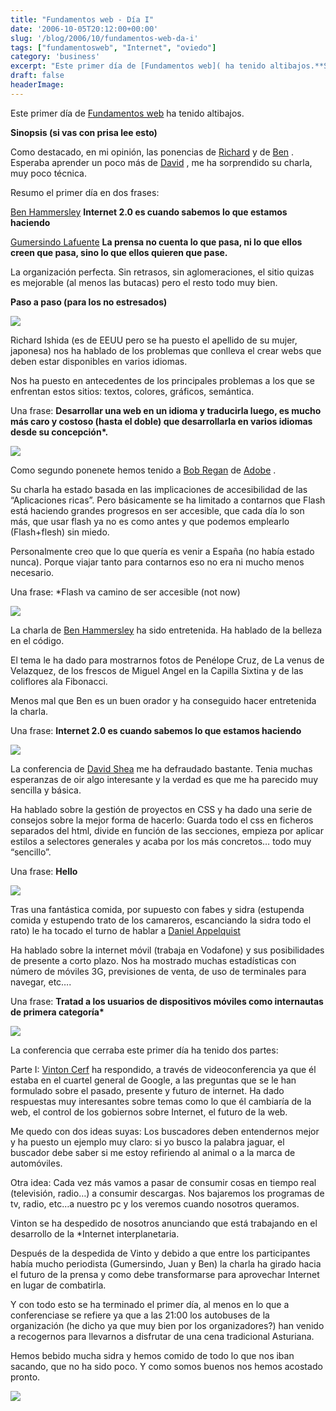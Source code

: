 ```yaml
---
title: "Fundamentos web - Día I"
date: '2006-10-05T20:12:00+00:00'
slug: '/blog/2006/10/fundamentos-web-da-i'
tags: ["fundamentosweb", "Internet", "oviedo"]
category: 'business'
excerpt: "Este primer día de [Fundamentos web]( ha tenido altibajos.**Sinopsis (si vas con prisa lee esto)**Como destacado, en mi opinión, las ponencias de [Richard]("
draft: false
headerImage:
---
```

Este primer día de [Fundamentos web](http://www.fundamentosweb.com) ha tenido altibajos.

**Sinopsis (si vas con prisa lee esto)**

Como destacado, en mi opinión, las ponencias de [Richard](http://www.fundamentosweb.org/2006/Ponentes/#richard) y de [Ben](http://www.fundamentosweb.org/2006/Ponentes/#ben) . Esperaba aprender un poco más de [David](http://www.fundamentosweb.org/2006/Ponentes/#dave) , me ha sorprendido su charla, muy poco técnica.

Resumo el primer día en dos frases:

[Ben Hammersley](http://www.fundamentosweb.org/2006/Ponentes/#ben) **Internet 2.0 es cuando sabemos lo que estamos haciendo**

[Gumersindo Lafuente](http://www.fundamentosweb.org/2006/Ponentes/#sindo) **La prensa no cuenta lo que pasa, ni lo que ellos creen que pasa, sino lo que ellos quieren que pase.**

La organización perfecta. Sin retrasos, sin aglomeraciones, el sitio quizas es mejorable (al menos las butacas) pero el resto todo muy bien.

**Paso a paso (para los no estresados)**

![](http://www.riojasoft.com/files/robert.jpg)

Richard Ishida (es de EEUU pero se ha puesto el apellido de su mujer, japonesa) nos ha hablado de los problemas que conlleva el crear webs que deben estar disponibles en varios idiomas.

Nos ha puesto en antecedentes de los principales problemas a los que se enfrentan estos sitios: textos, colores, gráficos, semántica.

Una frase: **Desarrollar una web en un idioma y traducirla luego, es mucho más caro y costoso (hasta el doble) que desarrollarla en varios idiomas desde su concepción\*.**

![](http://jorgegorka.files.wordpress.com/bob.jpg)

Como segundo ponenete hemos tenido a [Bob Regan](http://www.fundamentosweb.org/2006/Ponentes/#bob) de [Adobe](http://www.adobe.com/) .

Su charla ha estado basada en las implicaciones de accesibilidad de las “Aplicaciones ricas”. Pero básicamente se ha limitado a contarnos que Flash está haciendo grandes progresos en ser accesible, que cada día lo son más, que usar flash ya no es como antes y que podemos emplearlo (Flash+flesh) sin miedo.

Personalmente creo que lo que quería es venir a España (no había estado nunca). Porque viajar tanto para contarnos eso no era ni mucho menos necesario.

Una frase: \*Flash va camino de ser accesible (not now)

![](http://www.riojasoft.com/files/ben.jpg)

La charla de [Ben Hammersley](http://www.fundamentosweb.org/2006/Ponentes/#ben) ha sido entretenida. Ha hablado de la belleza en el código.

El tema le ha dado para mostrarnos fotos de Penélope Cruz, de La venus de Velazquez, de los frescos de Miguel Angel en la Capilla Sixtina y de las coliflores ala Fibonacci.

Menos mal que Ben es un buen orador y ha conseguido hacer entretenida la charla.

Una frase: **Internet 2.0 es cuando sabemos lo que estamos haciendo**

![](http://www.riojasoft.com/files/david.jpg)

La conferencia de [David Shea](http://www.fundamentosweb.org/2006/Ponentes/#dave) me ha defraudado bastante. Tenia muchas esperanzas de oir algo interesante y la verdad es que me ha parecido muy sencilla y básica.

Ha hablado sobre la gestión de proyectos en CSS y ha dado una serie de consejos sobre la mejor forma de hacerlo: Guarda todo el css en ficheros separados del html, divide en función de las secciones, empieza por aplicar estilos a selectores generales y acaba por los más concretos… todo muy “sencillo”.

Una frase: **Hello**

![](http://www.riojasoft.com/files/daniel.jpg)

Tras una fantástica comida, por supuesto con fabes y sidra (estupenda comida y estupendo trato de los camareros, escanciando la sidra todo el rato) le ha tocado el turno de hablar a [Daniel Appelquist](http://www.fundamentosweb.org/2006/Ponentes/#dan)

Ha hablado sobre la internet móvil (trabaja en Vodafone) y sus posibilidades de presente a corto plazo. Nos ha mostrado muchas estadísticas con número de móviles 3G, previsiones de venta, de uso de terminales para navegar, etc….

Una frase: **Tratad a los usuarios de dispositivos móviles como internautas de primera categoría\***

![](http://www.riojasoft.com/files/conferencia1.jpg)

La conferencia que cerraba este primer día ha tenido dos partes:

Parte I: [Vinton Cerf](http://www.fundamentosweb.org/2006/Ponentes/#vint) ha respondido, a través de videoconferencia ya que él estaba en el cuartel general de Google, a las preguntas que se le han formulado sobre el pasado, presente y futuro de internet. Ha dado respuestas muy interesantes sobre temas como lo que él cambiaría de la web, el control de los gobiernos sobre Internet, el futuro de la web.

Me quedo con dos ideas suyas: Los buscadores deben entendernos mejor y ha puesto un ejemplo muy claro: si yo busco la palabra jaguar, el buscador debe saber si me estoy refiriendo al animal o a la marca de automóviles.

Otra idea: Cada vez más vamos a pasar de consumir cosas en tiempo real (televisión, radio…) a consumir descargas. Nos bajaremos los programas de tv, radio, etc…a nuestro pc y los veremos cuando nosotros queramos.

Vinton se ha despedido de nosotros anunciando que está trabajando en el desarrollo de la \*Internet interplanetaria.

Después de la despedida de Vinto y debido a que entre los participantes había mucho periodista (Gumersindo, Juan y Ben) la charla ha girado hacia el futuro de la prensa y como debe transformarse para aprovechar Internet en lugar de combatirla.

Y con todo esto se ha terminado el primer día, al menos en lo que a conferenciase se refiere ya que a las 21:00 los autobuses de la organización (he dicho ya que muy bien por los organizadores?) han venido a recogernos para llevarnos a disfrutar de una cena tradicional Asturiana.

Hemos bebido mucha sidra y hemos comido de todo lo que nos iban sacando, que no ha sido poco. Y como somos buenos nos hemos acostado pronto.

![](http://www.riojasoft.com/files/nosotros.jpg)
